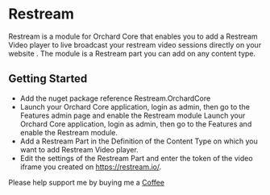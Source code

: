 # Restream
Restream is a module for Orchard Core that enables  you to add a Restream    Video player to live broadcast your restream video sessions directly on your website . The module is a  Restream part you can add  on any content type.

## Getting Started
- Add the nuget package reference Restream.OrchardCore
- Launch your Orchard Core application, login as admin, then go to the Features admin page and enable the Restream module Launch your Orchard Core application, login as admin, then go to the Features and enable the Restream module.
- Add a Restream Part in the Definition of the Content Type on which you want to add Restream Video player.
- Edit the settings of the Restream Part and enter the token of the video iframe you created on https://restream.io/.

Please help support me by buying me a [Coffee](https://www.buymeacoffee.com/nicolasmaluleke)
